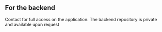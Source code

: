 ## For the backend 

Contact for full access on the application. The backend repository is private and available upon request
